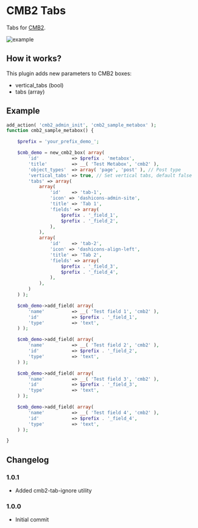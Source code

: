 # CMB2 Tabs

Tabs for [CMB2](https://github.com/WebDevStudios/CMB2).

![example](example.png)

## How it works?

This plugin adds new parameters to CMB2 boxes:

* vertical_tabs (bool)
* tabs (array)

## Example
```php
add_action( 'cmb2_admin_init', 'cmb2_sample_metabox' );
function cmb2_sample_metabox() {

	$prefix = 'your_prefix_demo_';

	$cmb_demo = new_cmb2_box( array(
		'id'            => $prefix . 'metabox',
		'title'         => __( 'Test Metabox', 'cmb2' ),
		'object_types'  => array( 'page', 'post' ), // Post type
		'vertical_tabs' => true, // Set vertical tabs, default false
        'tabs' => array(
            array(
                'id'    => 'tab-1',
                'icon' => 'dashicons-admin-site',
                'title' => 'Tab 1',
                'fields' => array(
                    $prefix . '_field_1',
                    $prefix . '_field_2',
                ),
            ),
            array(
                'id'    => 'tab-2',
                'icon' => 'dashicons-align-left',
                'title' => 'Tab 2',
                'fields' => array(
                    $prefix . '_field_3',
                    $prefix . '_field_4',
                ),
            ),
        )
	) );

	$cmb_demo->add_field( array(
		'name'          => __( 'Test field 1', 'cmb2' ),
		'id'            => $prefix . '_field_1',
		'type'          => 'text',
	) );

	$cmb_demo->add_field( array(
        'name'          => __( 'Test field 2', 'cmb2' ),
        'id'            => $prefix . '_field_2',
        'type'          => 'text',
    ) );

    $cmb_demo->add_field( array(
        'name'          => __( 'Test field 3', 'cmb2' ),
        'id'            => $prefix . '_field_3',
        'type'          => 'text',
    ) );

    $cmb_demo->add_field( array(
        'name'          => __( 'Test field 4', 'cmb2' ),
        'id'            => $prefix . '_field_4',
        'type'          => 'text',
    ) );

}
```

## Changelog

### 1.0.1
* Added cmb2-tab-ignore utility

### 1.0.0
* Initial commit